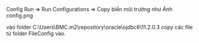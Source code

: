 Config
Run => Run Configurations => Copy biến môi trường như Ảnh config.png

vào folder C:\Users\BMC\.m2\repository\oracle\ojdbc6\11.2.0.3 copy các file từ folder FileConfig vào.


